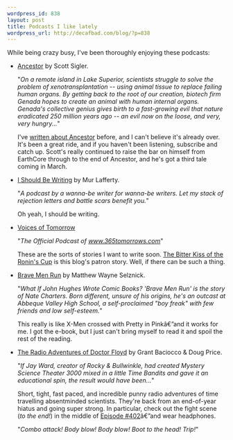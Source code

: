 ```yaml
--- 
wordpress_id: 838
layout: post
title: Podcasts I like lately
wordpress_url: http://decafbad.com/blog/?p=838
---
```

While being crazy busy, I've been thoroughly enjoying these podcasts:

* [Ancestor][anc] by Scott Sigler.

  "*On a remote island in Lake Superior, scientists struggle to solve the problem of xenotransplantation -- using animal tissue to replace failing human organs. By getting back to the root of our creation, biotech firm Genada hopes to create an animal with human internal organs. Genada's collective genius gives birth to a fast-growing evil that nature eradicated 250 million years ago -- an evil now on the loose, and very, very hungry...*"

  I've [written about Ancestor][wa] before, and I can't believe it's already over.  It's been a great ride, and if you haven't been listening, subscribe and catch up.  Scott's really continued to raise the bar on himself from EarthCore through to the end of Ancestor, and he's got a third tale coming in March.

* [I Should Be Writing][isbw] by Mur Lafferty.

  "*A podcast by a wanna-be writer for wanna-be writers. Let my stack of rejection letters and battle scars benefit you.*"
  
  Oh yeah, I should be writing.
  
* [Voices of Tomorrow][vot]

  "*The Official Podcast of www.365tomorrows.com*"
  
  These are the sorts of stories I want to write soon.  [The Bitter Kiss of the Ronin's Cup][tb] is this blog's patron story.  Well, if there can be such a thing.

[tb]: http://voicesoftomorrow.libsyn.com/index.php?post_id=46567&comments=on
[vot]: http://voicesoftomorrow.libsyn.com/

* [Brave Men Run][bmr] by Matthew Wayne Selznick.

  "*What If John Hughes Wrote Comic Books? 'Brave Men Run' is the story of Nate Charters. Born different, unsure of his origins, he's an outcast at Abbeque Valley High School, a self-proclaimed "boy freak" with few friends and low self-esteem.*"

  This really is like X-Men crossed with Pretty in Pinkâ€”and it works for me.  I got the e-book, but I just can't bring myself to read it and spoil the rest of the reading.

* [The Radio Adventures of Doctor Floyd][drf] by Grant Baciocco & Doug Price.  

  "*If Jay Ward, creator of Rocky & Bullwinkle, had created Mystery Science Theater 3000 mixed in a little Time Bandits and gave it an educational spin, the result would have been...*"
  
  Short, tight, fast paced, and incredible punny radio adventures of time travelling absentminded scientists.  They're back from an end-of-year hiatus and going super strong.  In particular, check out the fight scene (*to the end!*) in the middle of [Episode #402][e402]â€”and wear headphones.
  
  "*Combo attack! Body blow! Body blow! Boot to the head! Trip!*"

[wa]: http://decafbad.com/blog/2005/10/05/ancestor-rocks-like-a-creepy-rocking-thing
[bmr]: http://www.bravemenrun.com/
[anc]: http://scottsigler.net/ancestor
[drf]: http://doctorfloyd.com/
[e402]: http://www.doctorfloyd.com/eps/
[isbw]: http://www.ishouldbewriting.com
